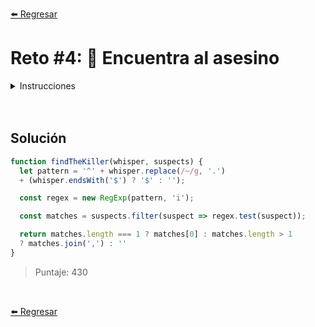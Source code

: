 [⬅️ Regresar](https://github.com/cosmoart/HalloweenDev)

# Reto #4: 🔪 Encuentra al asesino

<details>
  <summary>Instrucciones</summary>

</br>

Una persona ha sido asesinada en la noche de Halloween 🔪. Usando un hechizo 🧙‍♀️, hemos conseguido escuchar su último susurro pero es muy debíl y no nos permite identificar quién pudo ser el asesino.

La información que nos proporciona:

**whisper:** cadena de texto que representa lo que la víctima intentó decir antes de morir

**suspects:** lista de cadenas que representa los nombres de todos los sospechosos.

Hay que tener que el susurro whisper tiene algunas reglas:

- Cada ~ representa una letra incierta en el susurro.
- Cada posición del susurro es una posición del nombre del asesino.
- La longitud del whisper no siempre representa la longitud completa del nombre, ya que la víctima pudo haber muerto antes de terminar de decirlo.
- Pero si el último carácter del susurro es una $, entonces el nombre del asesino terminaba ahí.

¡Tu objetivo es descubrir quién pudo ser el asesino! Debes devolver:

- Si solo un nombre encaja con el patrón del susurro, retorna ese nombre.
- Si hay varios nombres que encajan, retorna todos los nombres separados por comas.
- Si ningún nombre encaja, retorna una cadena vacía ("").

Las mayúsculas y minúsculas de las letras no importan.

```js
const whisper = 'd~~~~~a';
const suspects = ['Dracula', 'Freddy Krueger', 'Jason Voorhees', 'Michael Myers'];

findTheKiller(whisper, suspects); // -> 'Dracula'

const whisper2 = '~r~dd~';
const suspects2 = ['Freddy', 'Freddier', 'Fredderic']

findTheKiller(whisper2, suspects2); // -> 'Freddy,Freddier,Fredderic'

const whisper3 = '~r~dd$';
const suspects3 = ['Freddy', 'Freddier', 'Fredderic']

findTheKiller(whisper3, suspects3); // -> ''

const whisper4 = 'mi~~def';
const suspects4 = ['Midudev', 'Midu', 'Madeval']

findTheKiller(whisper4, suspects4); // -> ''
```

</details>

<br/>
<br/>

## Solución

```js
function findTheKiller(whisper, suspects) {
  let pattern = '^' + whisper.replace(/~/g, '.')
  + (whisper.endsWith('$') ? '$' : '');

  const regex = new RegExp(pattern, 'i');

  const matches = suspects.filter(suspect => regex.test(suspect));

  return matches.length === 1 ? matches[0] : matches.length > 1
  ? matches.join(',') : ''
}
```

> Puntaje: 430

<br/>

[⬅️ Regresar](https://github.com/cosmoart/HalloweenDev)